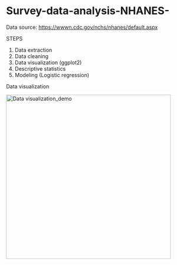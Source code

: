 # Survey-data-analysis-NHANES-


Data source: https://wwwn.cdc.gov/nchs/nhanes/default.aspx

STEPS
1. Data extraction
2. Data cleaning
3. Data visualization (ggplot2)
4. Descriptive statistics
5. Modeling (Logistic regression)


Data visualization


<img width="446" alt="Data visualization_demo" src="https://user-images.githubusercontent.com/65930304/224233825-256edd80-57ed-40ed-b914-205c418813cc.png">
